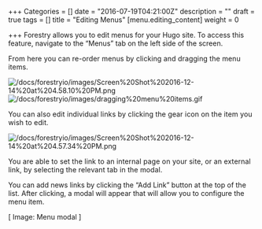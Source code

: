 +++
Categories = []
date = "2016-07-19T04:21:00Z"
description = ""
draft = true
tags = []
title = "Editing Menus"
[menu.editing_content]
weight = 0

+++
Forestry allows you to edit menus for your Hugo site. To access this feature, navigate to the “Menus” tab on the left side of the screen.

<span style="letter-spacing: 0.01em;">From here you can re-order menus by clicking and dragging the menu items.</span>  

![/docs/forestryio/images/Screen%20Shot%202016-12-14%20at%204.58.10%20PM.png](/docs/forestryio/images/Screen%20Shot%202016-12-14%20at%204.58.10%20PM.png)![/docs/forestryio/images/dragging%20menu%20items.gif](/docs/forestryio/images/dragging%20menu%20items.gif)

 <span style="letter-spacing: 0.01em;"></span> 

<span style="letter-spacing: 0.01em;" class="">You can also edit individual links by clicking the gear icon on the item you wish to edit.</span>  

![/docs/forestryio/images/Screen%20Shot%202016-12-14%20at%204.57.34%20PM.png](/docs/forestryio/images/Screen%20Shot%202016-12-14%20at%204.57.34%20PM.png)

<span style="letter-spacing: 0.01em;">You are able to set the link to an internal page on your site, or an external link, by selecting the relevant tab in the modal.</span>  

You can add news links by clicking the “Add Link” button at the top of the list. After clicking, a modal will appear that will allow you to configure the menu item.

[ Image: Menu modal ]